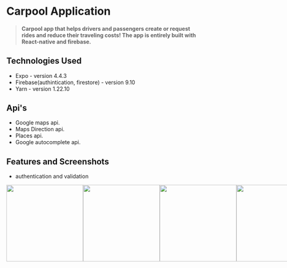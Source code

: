 
# Carpool Application
> #### Carpool app that helps drivers and passengers create or request rides and reduce their traveling costs! The app is entirely built with React-native and firebase.



## Technologies Used
- Expo - version 4.4.3
- Firebase(authintication, firestore) - version 9.10
- Yarn - version 1.22.10
## Api's
- Google maps api.
- Maps Direction api.
- Places api.
- Google autocomplete api.

## Features and Screenshots
- authentication and validation
<div style="display:flex;flex-directino:row;">
<img src="https://user-images.githubusercontent.com/44145014/126554374-502dc3f8-4e93-44c7-9ff5-483fc7fd7d28.png" width=200>
<img src="https://user-images.githubusercontent.com/44145014/126554712-7010c438-9246-42e9-bff5-585a3c2fdb5e.png" width=200>
<img src="https://user-images.githubusercontent.com/44145014/126554836-1fdb6f9d-fa56-4177-ab6a-33cc60d02e9f.png" width=200>
<img src="https://user-images.githubusercontent.com/44145014/126555122-fc24d407-0e26-42cb-986b-4ba9e507c117.png" width=200>
<div>
- Post Ride
<div style="display:flex;flex-directino:row;">
<img src="https://user-images.githubusercontent.com/44145014/126557057-7ad6aeca-49bb-48ac-ae6e-7fd764899afc.png" width=200>
<img src="https://user-images.githubusercontent.com/44145014/126556888-4c53f31f-56bf-413c-85fd-f64caa9f8c0d.png" width=200>
<img src="https://user-images.githubusercontent.com/44145014/126556912-0f07d4a1-2e07-4cf2-8642-6a54bf1281d8.png" width=200>
<img src="https://user-images.githubusercontent.com/44145014/126556950-e5308165-523a-41d9-9f44-8c6f5d213b34.png" width=200>
<div>
- View available rides, Book or Offer ride
<div style="display:flex;flex-directino:row;">
<img src="https://user-images.githubusercontent.com/44145014/126557425-4f1e4539-ad74-4a4c-bae1-628bf62411fa.png" width=200>
<img src="https://user-images.githubusercontent.com/44145014/126557501-593c3839-9b2d-4841-a4d1-b11c0359c5a0.png" width=200>
<img src="https://user-images.githubusercontent.com/44145014/126557763-a452500d-8da8-4a36-aa4a-2a3349a3fb3b.png" width=200>
<img src="https://user-images.githubusercontent.com/44145014/126557800-70124c84-6fb8-43fc-a392-a508b7371729.png" width=200>
<div>
- Notification and Communication
<div style="display:flex;flex-directino:row;">
<img src="https://user-images.githubusercontent.com/44145014/126558094-ecf8b83c-c55c-4ba1-ae14-a0de64a40836.png" width=200>
<img src="https://user-images.githubusercontent.com/44145014/126558102-15d96ad2-8778-431b-98b1-936594a07c51.png" width=200>
<img src="https://user-images.githubusercontent.com/44145014/126558263-4eb2d50c-4421-4658-b9a3-2726fbdc3b93.png" width=200>
<img src="https://user-images.githubusercontent.com/44145014/126558298-57b666a3-9e52-4dfb-bf2c-a77f85cc814c.png" width=200>
<div>
  
  ## Firebase
- Authentication 
<img src="https://user-images.githubusercontent.com/44145014/126560427-17d4d37b-5bcf-4f53-b571-0441089dca2e.png">
- Cloud Firestore
<img src="https://user-images.githubusercontent.com/44145014/126560422-1f9ec861-74a1-478e-9292-98dad815a034.png">


  
## Video
#### This video shows all the application features
<video src="https://user-images.githubusercontent.com/44145014/126558566-6c6bd9c4-98a8-42cb-97d6-b129abb9a28f.mp4" /> 


  
